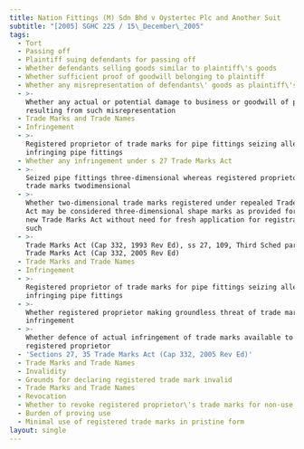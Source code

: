 ```yaml
---
title: Nation Fittings (M) Sdn Bhd v Oystertec Plc and Another Suit
subtitle: "[2005] SGHC 225 / 15\_December\_2005"
tags:
  - Tort
  - Passing off
  - Plaintiff suing defendants for passing off
  - Whether defendants selling goods similar to plaintiff\'s goods
  - Whether sufficient proof of goodwill belonging to plaintiff
  - Whether any misrepresentation of defendants\' goods as plaintiff\'s goods
  - >-
    Whether any actual or potential damage to business or goodwill of plaintiff
    resulting from such misrepresentation
  - Trade Marks and Trade Names
  - Infringement
  - >-
    Registered proprietor of trade marks for pipe fittings seizing allegedly
    infringing pipe fittings
  - Whether any infringement under s 27 Trade Marks Act
  - >-
    Seized pipe fittings three-dimensional whereas registered proprietor\'s
    trade marks twodimensional
  - >-
    Whether two-dimensional trade marks registered under repealed Trade Marks
    Act may be considered three-dimensional shape marks as provided for under
    new Trade Marks Act without need for fresh application for registration as
    such
  - >-
    Trade Marks Act (Cap 332, 1993 Rev Ed), ss 27, 109, Third Sched para 2(1)
    Trade Marks Act (Cap 332, 2005 Rev Ed)
  - Trade Marks and Trade Names
  - Infringement
  - >-
    Registered proprietor of trade marks for pipe fittings seizing allegedly
    infringing pipe fittings
  - >-
    Whether registered proprietor making groundless threat of trade mark
    infringement
  - >-
    Whether defence of actual infringement of trade marks available to
    registered proprietor
  - 'Sections 27, 35 Trade Marks Act (Cap 332, 2005 Rev Ed)'
  - Trade Marks and Trade Names
  - Invalidity
  - Grounds for declaring registered trade mark invalid
  - Trade Marks and Trade Names
  - Revocation
  - Whether to revoke registered proprietor\'s trade marks for non-use
  - Burden of proving use
  - Minimal use of registered trade marks in pristine form
layout: single
---
```


